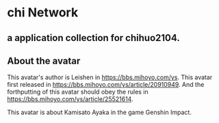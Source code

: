 # chi Network

## a application collection for chihuo2104.

## About the avatar

This avatar's author is Leishen in <https://bbs.mihoyo.com/ys>. This avatar first released in <https://bbs.mihoyo.com/ys/article/20910949>. And the forthputting of this avatar should obey the rules in <https://bbs.mihoyo.com/ys/article/25521614>.

This avatar is about Kamisato Ayaka in the game Genshin Impact.
